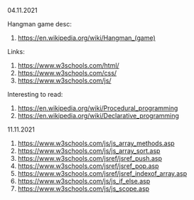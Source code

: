 04.11.2021

Hangman game desc:
1. https://en.wikipedia.org/wiki/Hangman_(game)


Links:
1. https://www.w3schools.com/html/
2. https://www.w3schools.com/css/
3. https://www.w3schools.com/js/


Interesting to read:
1. https://en.wikipedia.org/wiki/Procedural_programming
2. https://en.wikipedia.org/wiki/Declarative_programming


11.11.2021

1. https://www.w3schools.com/js/js_array_methods.asp
2. https://www.w3schools.com/js/js_array_sort.asp
3. https://www.w3schools.com/jsref/jsref_push.asp
4. https://www.w3schools.com/jsref/jsref_pop.asp
5. https://www.w3schools.com/jsref/jsref_indexof_array.asp
6. https://www.w3schools.com/js/js_if_else.asp
7. https://www.w3schools.com/js/js_scope.asp 